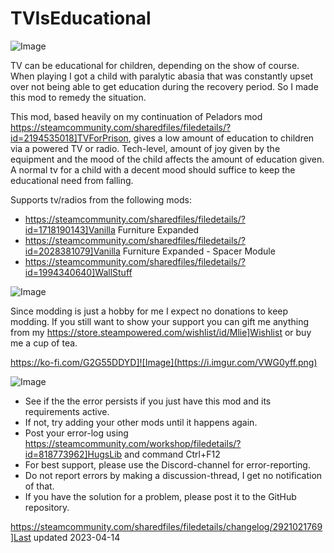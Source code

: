 # TVIsEducational

![Image](https://i.imgur.com/iCj5o7O.png)


TV can be educational for children, depending on the show of course. 
When playing I got a child with paralytic abasia that was constantly upset over not being able to get education during the recovery period.
So I made this mod to remedy the situation.

This mod, based heavily on my continuation of Peladors mod https://steamcommunity.com/sharedfiles/filedetails/?id=2194535018]TVForPrison, gives a low amount of education to children via a powered TV or radio.
Tech-level, amount of joy given by the equipment and the mood of the child affects the amount of education given.
A normal tv for a child with a decent mood should suffice to keep the educational need from falling.
 
Supports tv/radios from the following mods:


- https://steamcommunity.com/sharedfiles/filedetails/?id=1718190143]Vanilla Furniture Expanded
- https://steamcommunity.com/sharedfiles/filedetails/?id=2028381079]Vanilla Furniture Expanded - Spacer Module
- https://steamcommunity.com/sharedfiles/filedetails/?id=1994340640]WallStuff



![Image](https://i.imgur.com/Ds0rBAD.png)

Since modding is just a hobby for me I expect no donations to keep modding. If you still want to show your support you can gift me anything from my https://store.steampowered.com/wishlist/id/Mlie]Wishlist or buy me a cup of tea.

https://ko-fi.com/G2G55DDYD]![Image](https://i.imgur.com/VWG0yff.png)


![Image](https://i.imgur.com/5xwDG6H.png)



-  See if the the error persists if you just have this mod and its requirements active.
-  If not, try adding your other mods until it happens again.
-  Post your error-log using https://steamcommunity.com/workshop/filedetails/?id=818773962]HugsLib and command Ctrl+F12
-  For best support, please use the Discord-channel for error-reporting.
-  Do not report errors by making a discussion-thread, I get no notification of that.
-  If you have the solution for a problem, please post it to the GitHub repository.


https://steamcommunity.com/sharedfiles/filedetails/changelog/2921021769]Last updated 2023-04-14
